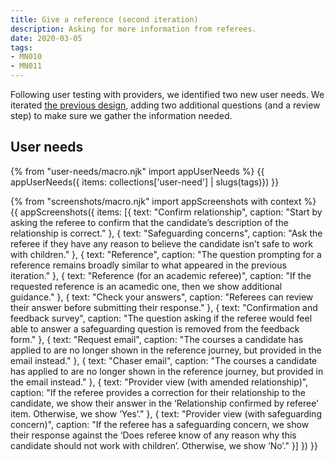 ```yaml
---
title: Give a reference (second iteration)
description: Asking for more information from referees.
date: 2020-03-05
tags:
- MN010
- MN011
---
```


Following user testing with providers, we identified two new user needs. We iterated [the previous design](/apply-for-teacher-training/give-a-reference-iteration), adding two additional questions (and a review step) to make sure we gather the information needed.

## User needs

{% from "user-needs/macro.njk" import appUserNeeds %}
{{ appUserNeeds({ items: collections['user-need'] | slugs(tags)}) }}

{% from "screenshots/macro.njk" import appScreenshots with context %}
{{ appScreenshots({
  items: [{
    text: "Confirm relationship",
    caption: "Start by asking the referee to confirm that the candidate’s description of the relationship is correct."
  }, {
    text: "Safeguarding concerns",
    caption: "Ask the referee if they have any reason to believe the candidate isn’t safe to work with children."
  }, {
    text: "Reference",
    caption: "The question prompting for a reference remains broadly similar to what appeared in the previous iteration."
  }, {
    text: "Reference (for an academic referee)",
    caption: "If the requested reference is an acamedic one, then we show additional guidance."
  }, {
    text: "Check your answers",
    caption: "Referees can review their answer before submitting their response."
  }, {
    text: "Confirmation and feedback survey",
    caption: "The question asking if the referee would feel able to answer a safeguarding question is removed from the feedback form."
  }, {
    text: "Request email",
    caption: "The courses a candidate has applied to are no longer shown in the reference journey, but provided in the email instead."
  }, {
    text: "Chaser email",
    caption: "The courses a candidate has applied to are no longer shown in the reference journey, but provided in the email instead."
  }, {
    text: "Provider view (with amended relationship)",
    caption: "If the referee provides a correction for their relationship to the candidate, we show their answer in the ‘Relationship confirmed by referee’ item. Otherwise, we show ‘Yes’."
  }, {
    text: "Provider view (with safeguarding concern)",
    caption: "If the referee has a safeguarding concern, we show their response against the ‘Does referee know of any reason why this candidate should not work with children’. Otherwise, we show ‘No’."
  }]
}) }}
